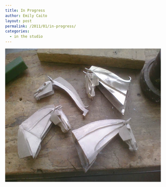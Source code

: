 ```yaml
---
title: In Progress
author: Emily Caito
layout: post
permalink: /2011/01/in-progress/
categories:
  - in the studio
---
```

<img class="alignleft size-full wp-image-66" title="heads" src="/img/uploads/2011/01/heads.jpg" alt="" width="576" height="431" />

&nbsp;

 [1]: /img/uploads/2011/01/heads.jpg